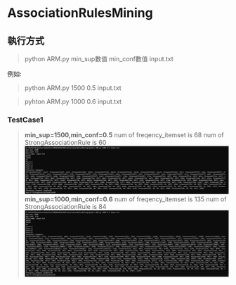 # AssociationRulesMining
## 執行方式
> python ARM.py min_sup數值 min_conf數值 input.txt

例如:
> python ARM.py 1500 0.5 input.txt

> pyhton ARM.py 1000 0.6 input.txt

### TestCase1
> **min_sup=1500,min_conf=0.5**
num of freqency_itemset is 68
num of StrongAssociationRule is 60
![alt text](image.png)
> **min_sup=1000,min_conf=0.6**
num of freqency_itemset is 135
num of StrongAssociationRule is 84
![alt text](image-1.png)
